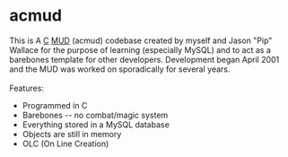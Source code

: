 acmud
=====

This is A <a href="http://en.wikipedia.org/wiki/C_programming_language">C</a> <a href="http://en.wikipedia.org/wiki/MUD">MUD</a> (acmud) codebase created by myself and Jason "Pip" Wallace for the purpose of learning (especially MySQL) and to act as a barebones template for other developers.
Development began April 2001 and the MUD was worked on sporadically for several years.
<br>
<br>
Features:
<ul>
  <li>Programmed in C</li>
	<li>Barebones -- no combat/magic system</li>
	<li>Everything stored in a MySQL database</li>
	<li>Objects are still in memory</li>
	<li>OLC (On Line Creation)</li>
</ul>

